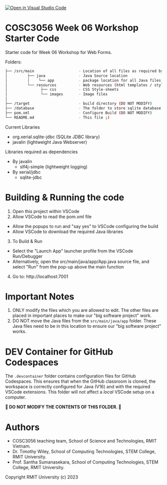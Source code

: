 [![Open in Visual Studio Code](https://classroom.github.com/assets/open-in-vscode-718a45dd9cf7e7f842a935f5ebbe5719a5e09af4491e668f4dbf3b35d5cca122.svg)](https://classroom.github.com/online_ide?assignment_repo_id=15006362&assignment_repo_type=AssignmentRepo)
# COSC3056 Week 06 Workshop Starter Code
Starter code for Week 06 Workshop for Web Forms.

Folders:
```bash
├── /src/main                    - Location of all files as required by build configuration
│         ├── java               - Java Source location
│         │    └── app           - package location for all Java files
│         └── resources          - Web resources (html templates / style sheets)
│               ├── css          - CSS Style-sheets
│               └── images       - Image files
│ 
├── /target                      - build directory (DO NOT MODIFY)
├── /database                    - The folder to store sqlite database files (*.db files)
├── pom.xml                      - Configure Build (DO NOT MODIFY)
└── README.md                    - This file ;)
```

Current Libraries
* org.xerial.sqlite-jdbc (SQLite JDBC library)
* javalin (lightweight Java Webserver)

Libraries required as dependencies
* By javalin
   * slf4j-simple (lightweight logging)
* By xerial/jdbc
   * sqlite-jdbc

# Building & Running the code
1. Open this project within VSCode
2. Allow VSCode to read the pom.xml file
 - Allow the popups to run and "say yes" to VSCode configuring the build
 - Allow VSCode to download the required Java libraries
3. To Build & Run
 - Select the "Launch App" launcher profile from the VSCode Run/Debugger
 - Alternatively, open the src/main/java/app/App.java source file, and select "Run" from the pop-up above the main function
4. Go to: http://localhost:7001

# Important Notes
1. ONLY modify the files which you are allowed to edit. The other files are placed in important places to make our "big software project" work.
2. DO NOT move the Java files from the ```src/main/java/app``` folder. These Java files need to be in this location to ensure our "big software project" works.

# DEV Container for GitHub Codespaces
The ```.devcontainer``` folder contains configuration files for GitHub Codespaces.
This ensures that when the GitHub classroom is cloned, the workspace is correctly configured for Java (V16) and with the required VSCode extensions.
This folder will not affect a *local* VSCode setup on a computer.

**🚨 DO NOT MODIFY THE CONTENTS OF THIS FOLDER. 🚨**

# Authors
* COSC3056 teaching team, School of Science and Technologies, RMIT Vietnam.
* Dr. Timothy Wiley, School of Computing Technologies, STEM College, RMIT University.
* Prof. Santha Sumanasekara, School of Computing Technologies, STEM College, RMIT University.

Copyright RMIT University (c) 2023